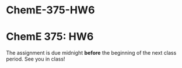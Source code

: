 # ChemE-375-HW6
# ChemE 375: HW6

The assignment is due midnight **before** the beginning of the next class period. See you in class!
